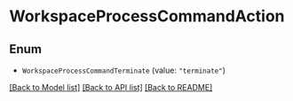 # WorkspaceProcessCommandAction

## Enum


* `WorkspaceProcessCommandTerminate` (value: `"terminate"`)


[[Back to Model list]](../README.md#documentation-for-models) [[Back to API list]](../README.md#documentation-for-api-endpoints) [[Back to README]](../README.md)


